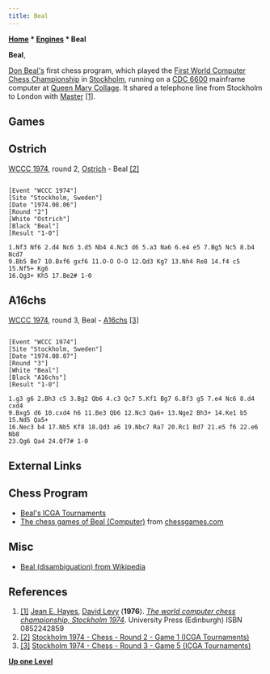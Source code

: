```yaml
---
title: Beal
---
```

**[Home](Home "Home") * [Engines](Engines "Engines") * Beal**

**Beal**,

[Don Beal's](Don_Beal "Don Beal") first chess program, which played the [First World Computer Chess Championship](WCCC_1974 "WCCC 1974") in [Stockholm](https://en.wikipedia.org/wiki/Stockholm), running on a [CDC 6600](CDC_6600 "CDC 6600") mainframe computer at [Queen Mary Collage](Queen_Mary,_University_of_London "Queen Mary, University of London"). It shared a telephone line from Stockholm to London with [Master](Master "Master") <a id="cite-note-1" href="#cite-ref-1">[1]</a>.

## Games

## Ostrich

[WCCC 1974](WCCC_1974 "WCCC 1974"), round 2, [Ostrich](Ostrich "Ostrich") - Beal <a id="cite-note-2" href="#cite-ref-2">[2]</a>

```

[Event "WCCC 1974"]
[Site "Stockholm, Sweden"]
[Date "1974.08.06"]
[Round "2"]
[White "Ostrich"]
[Black "Beal"]
[Result "1-0"]

1.Nf3 Nf6 2.d4 Nc6 3.d5 Nb4 4.Nc3 d6 5.a3 Na6 6.e4 e5 7.Bg5 Nc5 8.b4 Ncd7 
9.Bb5 Be7 10.Bxf6 gxf6 11.O-O O-O 12.Qd3 Kg7 13.Nh4 Re8 14.f4 c5 15.Nf5+ Kg6 
16.Qg3+ Kh5 17.Be2# 1-0 

```

## A16chs

[WCCC 1974](WCCC_1974 "WCCC 1974"), round 3, Beal - [A16chs](A16chs "A16chs") <a id="cite-note-3" href="#cite-ref-3">[3]</a>

```

[Event "WCCC 1974"]
[Site "Stockholm, Sweden"]
[Date "1974.08.07"]
[Round "3"]
[White "Beal"]
[Black "A16chs"]
[Result "1-0"]

1.g3 g6 2.Bh3 c5 3.Bg2 Qb6 4.c3 Qc7 5.Kf1 Bg7 6.Bf3 g5 7.e4 Nc6 8.d4 cxd4 
9.Bxg5 d6 10.cxd4 h6 11.Be3 Qb6 12.Nc3 Qa6+ 13.Nge2 Bh3+ 14.Ke1 b5 15.Nd5 Qa5+ 
16.Nec3 b4 17.Nb5 Kf8 18.Qd3 a6 19.Nbc7 Ra7 20.Rc1 Bd7 21.e5 f6 22.e6 Nb8 
23.Qg6 Qa4 24.Qf7# 1-0

```

## External Links

## Chess Program

- [Beal's ICGA Tournaments](https://www.game-ai-forum.org/icga-tournaments/program.php?id=48)
- [The chess games of Beal (Computer)](http://www.chessgames.com/perl/chessplayer?pid=48729) from [chessgames.com](http://www.chessgames.com/index.html)

## Misc

- [Beal (disambiguation) from Wikipedia](https://en.wikipedia.org/wiki/Beal)

## References

1. <a id="cite-ref-1" href="#cite-note-1">[1]</a> [Jean E. Hayes](Jean_Hayes_Michie "Jean Hayes Michie"), [David Levy](David_Levy "David Levy") (**1976**). *[The world computer chess championship, Stockholm 1974](http://www.getcited.org/pub/101724802)*. University Press (Edinburgh) ISBN 0852242859
1. <a id="cite-ref-2" href="#cite-note-2">[2]</a> [Stockholm 1974 - Chess - Round 2 - Game 1 (ICGA Tournaments)](https://www.game-ai-forum.org/icga-tournaments/round.php?tournament=7&round=2&id=1)
1. <a id="cite-ref-3" href="#cite-note-3">[3]</a> [Stockholm 1974 - Chess - Round 3 - Game 5 (ICGA Tournaments)](https://www.game-ai-forum.org/icga-tournaments/round.php?tournament=7&round=3&id=5)

**[Up one Level](Engines "Engines")**

